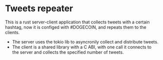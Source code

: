 # Tweets repeater

This is a rust server-client application that collects tweets with a certain hashtag, now it is configed with #DOGECOIN, and repeats them to the clients.
- The server uses the tokio lib to asyncronily collect and distribute tweets.
- The client is a shared library with a C ABI, with one call it connects to the server and collects the specified number of tweets.
